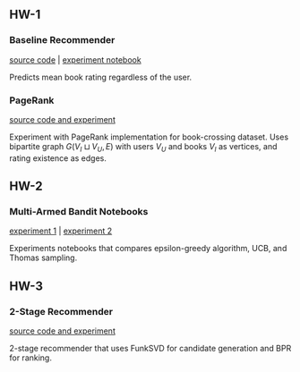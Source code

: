 ## HW-1 

### Baseline Recommender
[source code](src/recommenders/baseline_recommender.py) | [experiment notebook](experiments/baseline_experiment.ipynb)

Predicts mean book rating regardless of the user.


### PageRank 
[source code and experiment](experiments/page_rank_recommender.ipynb)

Experiment with PageRank implementation for book-crossing dataset. Uses bipartite graph $G(V_I \sqcup V_U, E)$ with users $V_U$ and books $V_I$ as vertices, and rating existence as edges.


## HW-2

### Multi-Armed Bandit Notebooks
[experiment 1](experiments/bandit.ipynb) |
[experiment 2](experiments/mab_recommender.ipynb)

Experiments notebooks that compares epsilon-greedy algorithm, UCB, and Thomas sampling.


## HW-3

### 2-Stage Recommender
[source code and experiment](experiments/two_stage_recommender.ipynb)

2-stage recommender that uses FunkSVD for candidate generation and BPR for ranking.
